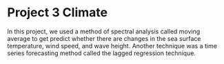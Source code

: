 # Project 3 Climate

In this project, we used a method of spectral analysis called moving average to get predict whether there are changes in the sea surface temperature, wind speed, and wave height. Another technique was a time series forecasting method called the lagged regression technique.
